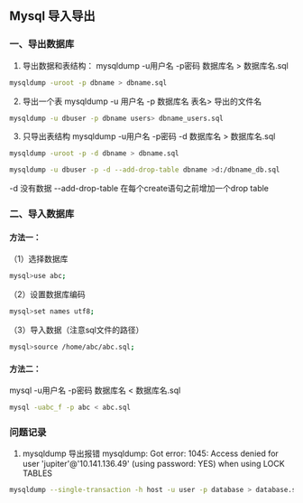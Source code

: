 Mysql 导入导出
---

### 一、导出数据库

1. 导出数据和表结构：
mysqldump -u用户名 -p密码 数据库名 > 数据库名.sql
```sh
mysqldump -uroot -p dbname > dbname.sql
```

2. 导出一个表
mysqldump -u 用户名 -p 数据库名 表名> 导出的文件名
```sh
mysqldump -u dbuser -p dbname users> dbname_users.sql
```

3. 只导出表结构
mysqldump -u用户名 -p密码 -d 数据库名 > 数据库名.sql
```sh
mysqldump -uroot -p -d dbname > dbname.sql
```
```sh
mysqldump -u dbuser -p -d --add-drop-table dbname >d:/dbname_db.sql
```
-d 没有数据
--add-drop-table 在每个create语句之前增加一个drop table

### 二、导入数据库
#### 方法一：

（1）选择数据库
```sh
mysql>use abc;
```
（2）设置数据库编码
```sh
mysql>set names utf8;
```
（3）导入数据（注意sql文件的路径）
```sh
mysql>source /home/abc/abc.sql;
```

#### 方法二：
mysql -u用户名 -p密码 数据库名 < 数据库名.sql
```sh
mysql -uabc_f -p abc < abc.sql
```

### 问题记录
1. mysqldump 导出报错
mysqldump: Got error: 1045: Access denied for user 'jupiter'@'10.141.136.49' (using password: YES) when using LOCK TABLES
```sh
mysqldump --single-transaction -h host -u user -p database > database.sql
```
